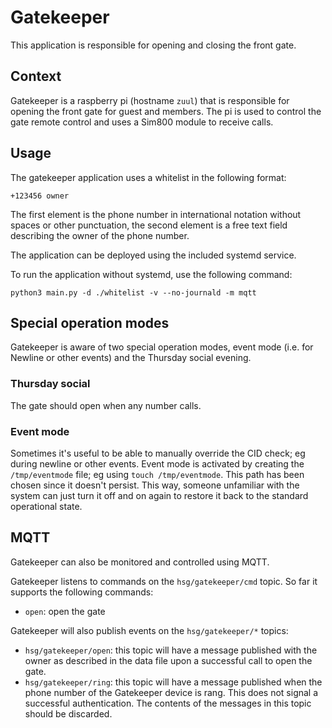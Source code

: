 # Gatekeeper

This application is responsible for opening and closing the front gate.

## Context

Gatekeeper is a raspberry pi (hostname `zuul`) that is responsible for opening the front gate for guest and members. The pi is used to control the gate remote control and uses a Sim800 module to receive calls.

## Usage

The gatekeeper application uses a whitelist in the following format:

    +123456 owner

The first element is the phone number in international notation without spaces or other punctuation, the second element is a free text field describing the owner of the phone number.

The application can be deployed using the included systemd service.

To run the application without systemd, use the following command:

    python3 main.py -d ./whitelist -v --no-journald -m mqtt


## Special operation modes

Gatekeeper is aware of two special operation modes, event mode (i.e. for Newline or other events) and the Thursday social evening.

### Thursday social

The gate should open when any number calls.

### Event mode

Sometimes it's useful to be able to manually override the CID check; eg during newline or other events. Event mode is activated by creating the `/tmp/eventmode` file; eg using `touch /tmp/eventmode`. This path has been chosen since it doesn't persist. This way, someone unfamiliar with the system can just turn it off and on again to restore it back to the standard operational state. 

## MQTT

Gatekeeper can also be monitored and controlled using MQTT.

Gatekeeper listens to commands on the `hsg/gatekeeper/cmd` topic. So far it supports the following commands:

* `open`: open the gate

Gatekeeper will also publish events on the `hsg/gatekeeper/*` topics:

* `hsg/gatekeeper/open`: this topic will have a message published with the owner as described in the data file upon a successful call to open the gate.
* `hsg/gatekeeper/ring`: this topic will have a message published when the phone number of the Gatekeeper device is rang. This does not signal a successful authentication. The contents of the messages in this topic should be discarded.


